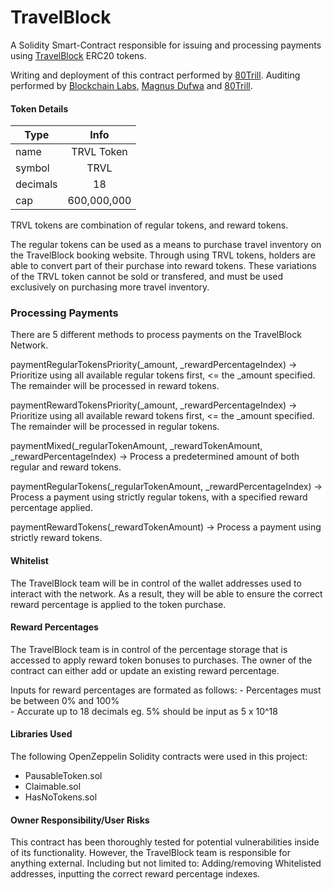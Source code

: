 # TravelBlock
A Solidity Smart-Contract responsible for issuing and processing payments using [TravelBlock](http://travelblock.io/) ERC20 tokens.

Writing and deployment of this contract performed by [80Trill](80Trill). Auditing performed by [Blockchain Labs](https://www.blockchainlabs.nz/), [Magnus Dufwa](https://www.linkedin.com/in/magnusdufwa/) and [80Trill](http://www.80trill.com).
#### Token Details

| Type          | Info            |
| ------------- |:---------------:|
| name          | TRVL Token      |
| symbol        | TRVL            |  
| decimals      | 18              |
| cap           | 600,000,000     |

TRVL tokens are combination of regular tokens, and reward tokens. 

The regular tokens can be used as a means to purchase travel inventory on the TravelBlock booking website. Through using TRVL tokens, holders are able to convert part of their purchase into reward tokens. These variations of the TRVL token cannot be sold or transfered, and must be used exclusively on purchasing more travel inventory. 


### Processing Payments

There are 5 different methods to process payments on the TravelBlock Network.

paymentRegularTokensPriority(_amount, _rewardPercentageIndex) 
-> Prioritize using all available regular tokens first, <= the _amount specified. The remainder will be processed in reward tokens.

paymentRewardTokensPriority(_amount, _rewardPercentageIndex) 
-> Prioritize using all available reward tokens first, <= the _amount specified. The remainder will be processed in regular tokens.

paymentMixed(_regularTokenAmount, _rewardTokenAmount,  _rewardPercentageIndex) 
-> Process a predetermined amount of both regular and reward tokens. 

paymentRegularTokens(_regularTokenAmount, _rewardPercentageIndex) 
-> Process a payment using strictly regular tokens, with a specified reward percentage applied.

paymentRewardTokens(_rewardTokenAmount) 
-> Process a payment using strictly reward tokens. 


#### Whitelist
The TravelBlock team will be in control of the wallet addresses used to interact with the network. As a result, they will be able to ensure the correct reward percentage is applied to the token purchase. 

#### Reward Percentages
The TravelBlock team is in control of the percentage storage that is accessed to apply reward token bonuses to purchases. The owner of the contract can either add or update an existing reward percentage. 

Inputs for reward percentages are formated as follows:
    - Percentages must be between 0% and 100%   
    - Accurate up to 18 decimals 
    eg. 5% should be input as 5 x 10^18

#### Libraries Used

The following OpenZeppelin Solidity contracts were used in this project:
- PausableToken.sol
- Claimable.sol
- HasNoTokens.sol

#### Owner Responsibility/User Risks

This contract has been thoroughly tested for potential vulnerabilities inside of its functionality. However, the TravelBlock team is responsible for anything external. Including but not limited to: Adding/removing Whitelisted addresses, inputting the correct reward percentage indexes.